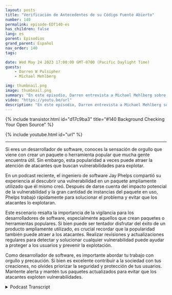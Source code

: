 ```yaml
---
layout: posts
title: "Verificación de Antecedentes de su Código Fuente Abierto"
number: 140
permalink: episode-EDT140-es
has_children: false
lang: es
parent: Episodios
grand_parent: Español
nav_order: 140
tags:

date: Wed May 24 2023 17:00:00 GMT-0700 (Pacific Daylight Time)
guests:
    - Darren W Pulsipher
    - Michael Mehlberg

img: thumbnail.png
image: thumbnail.png
summary: "En este episodio, Darren entrevista a Michael Mehlberg sobre cómo aumentar la confianza en el software libre a través de la verificación de antecedentes en las comunidades de código abierto."
video: "https://youtu.be/url"
description: "En este episodio, Darren entrevista a Michael Mehlberg sobre cómo aumentar la confianza en el software libre a través de la verificación de antecedentes en las comunidades de código abierto."
---
```


<div>
{% include transistor.html id="d17c9ba3" title="#140 Background Checking Your Open Source" %}

{% include youtube.html id="url" %}
</div>

---

Si eres un desarrollador de software, conoces la sensación de orgullo que viene con crear un paquete o herramienta popular que mucha gente encuentra útil. Sin embargo, esta popularidad a veces puede atraer la atención de atacantes que buscan vulnerabilidades para explotar.

En un podcast reciente, el ingeniero de software Jay Phelps compartió su experiencia al descubrir una vulnerabilidad en un paquete ampliamente utilizado que él mismo creó. Después de darse cuenta del impacto potencial de la vulnerabilidad y la gran cantidad de instancias del paquete en uso, Phelps trabajó rápidamente para solucionar el problema y evitar que los atacantes lo explotaran.

Este escenario resalta la importancia de la vigilancia para los desarrolladores de software, especialmente aquellos que crean paquetes o herramientas populares. Si bien puede ser tentador disfrutar del éxito de un producto ampliamente utilizado, es crucial recordar que la popularidad también puede atraer a los atacantes. Realizar revisiones y actualizaciones regulares para detectar y solucionar cualquier vulnerabilidad puede ayudar a proteger a los usuarios y prevenir la explotación.

Como desarrollador de software, es importante abordar tu trabajo con orgullo y precaución. Si bien es excelente contribuir a la sociedad con tus creaciones, no olvides priorizar la seguridad y protección de tus usuarios. Mantente alerta y mantén tus paquetes actualizados para evitar que los atacantes exploten vulnerabilidades.



<details>
<summary> Podcast Transcript </summary>

<p></p>

</details>

